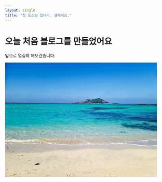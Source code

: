 ```yaml
---
layout: single
title: "첫 포스팅 입니다. 설레네요."
---
```


# 오늘 처음 블로그를 만들었어요

앞으로 열심히 해보겠습니다.



![다운로드](../images/2021-12-10-first/다운로드-16391267275351.jpg)
